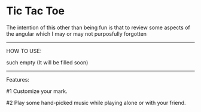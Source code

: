 # Tic Tac Toe

The intention of this other than being fun is that to review some aspects of the angular which I may or may not purposfully forgotten

__________________________
HOW TO USE:

  such empty (It will be filled soon)
  
__________________________

Features:

 #1 Customize your mark.
 
 #2 Play some hand-picked music while playing alone or with your friend.
